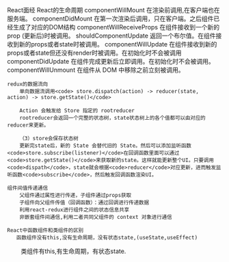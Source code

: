 React面经
    React的生命周期
        componentWillMount 在渲染前调用,在客户端也在服务端。
        componentDidMount  在第一次渲染后调用，只在客户端。之后组件已经生成了对应的DOM结构
        componentWillReceiveProps 在组件接收到一个新的 prop (更新后)时被调用。
        shouldComponentUpdate 返回一个布尔值。在组件接收到新的props或者state时被调用。
        componentWillUpdate 在组件接收到新的props或者state但还没有render时被调用。在初始化时不会被调用
        componentDidUpdate 在组件完成更新后立即调用。在初始化时不会被调用。
        componentWillUnmount 在组件从 DOM 中移除之前立刻被调用。
    
    redux的数据流向
        单向数据流调用<code> store.dispatch(action) -> reducer(state, action) -> store.getState()</code>

        Action 会触发给 Store 指定的 rootreducer
        rootreducer会返回一个完整的状态树，state状态树上的各个值都可以由对应的reducer来更新。

        （3）store会保存状态树
        更新完state后，新的 State 会替代旧的 State。然后可以添加监听函数<code>store.subscribe(listener)</code>在回调函数里面可以通过<code>store.getState()</code>来获取新的state。这样就能更新整个UI。只要调用<code>dispath</code>，state就会根据<code>reducer</code>对应更新，进而触发监听函数<code>subscribe</code>，然后触发回调函数渲染UI。

    组件间值传递通信
        父组件通过属性进行传递，子组件通过props获取
        子组件向父组件传值（回调函数）：通过回调进行传递数据
        利用react-redux进行组件之间的状态信息共享
        非嵌套组件间通信,利用二者共同父组件的 context 对象进行通信

    React中函数组件和类组件的区别
       函数组件没有this,没有生命周期，没有状态state,(useState,useEffect)
　　    类组件有this,有生命周期，有状态state.